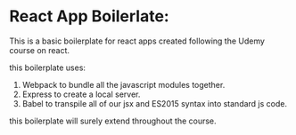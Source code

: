 React App Boilerlate:
=====================

This is a basic boilerplate for react apps created following the Udemy course on react.

this boilerplate uses:
1. Webpack to bundle all the javascript modules together.
2. Express to create a local server.
3. Babel to transpile all of our jsx and ES2015 syntax into standard js code.

this boilerplate will surely extend throughout the course.
